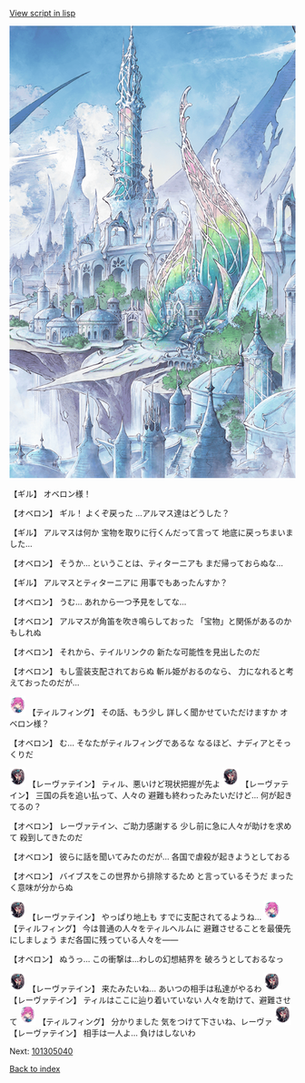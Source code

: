 [View script in lisp](../scripts/101305033.txt)

![fairy_world.png](../images/backgrounds/fairy_world.png)

【ギル】
オベロン様！

【オベロン】
ギル！
よくぞ戻った
…アルマス達はどうした？

【ギル】
アルマスは何か
宝物を取りに行くんだって言って
地底に戻っちまいました…

【オベロン】
そうか…
ということは、ティターニアも
まだ帰っておらぬな…

【ギル】
アルマスとティターニアに
用事でもあったんすか？

【オベロン】
うむ…
あれから一つ予見をしてな…

【オベロン】
アルマスが角笛を吹き鳴らしておった
「宝物」と関係があるのかもしれぬ

【オベロン】
それから、テイルリンクの
新たな可能性を見出したのだ

【オベロン】
もし霊装支配されておらぬ
斬ル姫がおるのなら、
力になれると考えておったのだが…

<img src="../images/units/3101411.png" alt="3101411.png" height="34"/>
【ティルフィング】
その話、もう少し
詳しく聞かせていただけますか
オベロン様？

【オベロン】
む…
そなたがティルフィングであるな
なるほど、ナディアとそっくりだ

<img src="../images/units/3100211.png" alt="3100211.png" height="34"/>
【レーヴァテイン】
ティル、悪いけど現状把握が先よ

<img src="../images/units/3100211.png" alt="3100211.png" height="34"/>
【レーヴァテイン】
三国の兵を追い払って、人々の
避難も終わったみたいだけど…
何が起きてるの？

【オベロン】
レーヴァテイン、ご助力感謝する
少し前に急に人々が助けを求めて
殺到してきたのだ

【オベロン】
彼らに話を聞いてみたのだが…
各国で虐殺が起きようとしておる

【オベロン】
バイブスをこの世界から排除するため
と言っているそうだ
まったく意味が分からぬ

<img src="../images/units/3100211.png" alt="3100211.png" height="34"/>
【レーヴァテイン】
やっぱり地上も
すでに支配されてるようね…

<img src="../images/units/3101411.png" alt="3101411.png" height="34"/>
【ティルフィング】
今は普通の人々をティルヘルムに
避難させることを最優先にしましょう
まだ各国に残っている人々を――

【オベロン】
ぬうっ…
この衝撃は…わしの幻想結界を
破ろうとしておるなっ

<img src="../images/units/3100211.png" alt="3100211.png" height="34"/>
【レーヴァテイン】
来たみたいね…
あいつの相手は私達がやるわ

<img src="../images/units/3100211.png" alt="3100211.png" height="34"/>
【レーヴァテイン】
ティルはここに辿り着いていない
人々を助けて、避難させて

<img src="../images/units/3101411.png" alt="3101411.png" height="34"/>
【ティルフィング】
分かりました
気をつけて下さいね、レーヴァ

<img src="../images/units/3100211.png" alt="3100211.png" height="34"/>
【レーヴァテイン】
相手は一人よ…
負けはしないわ

Next: [101305040](101305040.md)

[Back to index](index.md)
